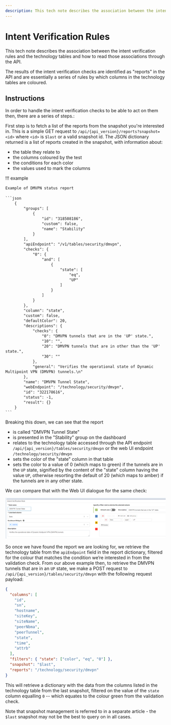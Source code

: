 ```yaml
---
description: This tech note describes the association between the intent verification rules and the technology tables and how to read those associations through the API.
---
```


# Intent Verification Rules

This tech note describes the association between the intent verification rules and the technology tables and how to read those associations through the API.

The results of the intent verification checks are identified as "reports" in the API and are essentially a series of rules by which columns in the technology tables are coloured.

## Instructions

In order to handle the intent verification checks to be able to act on them then, there are a series of steps.:

First step is to fetch a list of the reports from the snapshot you're interested in. This is a simple GET request to `/api/{api_version}/reports?snapshot=<id>` where `<id>` is `$last` or a valid snapshot id. The JSON dictionary returned is a list of reports created in the snapshot, with information about:

- the table they relate to
- the columns coloured by the test
- the conditions for each color
- the values used to mark the columns

!!! example

    Example of DMVPN status report

    ```json
        {
            "groups": [
                {
                    "id": "318508186",
                    "custom": false,
                    "name": "Stability"
                }
            ],
            "apiEndpoint": "/v1/tables/security/dmvpn",
            "checks": {
                "0": {
                    "and": [
                        {
                            "state": [
                                "eq",
                                "UP"
                            ]
                        }
                    ]
                }
            },
            "column": "state",
            "custom": false,
            "defaultColor": 20,
            "descriptions": {
                "checks": {
                    "0": "DMVPN tunnels that are in the 'UP' state.",
                    "10": "",
                    "20": "DMVPN tunnels that are in other than the 'UP' state.",
                    "30": ""
                },
                "general": "Verifies the operational state of Dynamic Multipoint VPN (DMVPN) tunnels.\n"
            },
            "name": "DMVPN Tunnel State",
            "webEndpoint": "/technology/security/dmvpn",
            "id": "322178616",
            "status": -1,
            "result": {}
        }
    ```

Breaking this down, we can see that the report

- is called "DMVPN Tunnel State"
- is presented in the "Stability" group on the dashboard
- relates to the technology table accessed through the API endpoint `/api/{api_version}/tables/security/dmvpn` or the web UI endpoint `/technology/security/dmvpn`
- sets the color of the "state" column in that table
- sets the color to a value of 0 (which maps to green) if the tunnels are in the `UP` state, signified by the content of the "state" column having the value `UP`, otherwise resorting the default of 20 (which maps to amber) if the tunnels are in any other state.

We can compare that with the Web UI dialogue for the same check:

![intent verification rule](intent_verification_rule.png)

So once we have found the report we are looking for, we retrieve the technology table from the `apiEndpoint` field in the report dictionary, filtered for the colour that matches the condition we’re interested in from the validation check. From our above example then, to retrieve the DMVPN tunnels that are in an `UP` state, we make a POST request to `/api/{api_version}/tables/security/dmvpn` with the following request payload:

```json
{
  "columns": [
    "id",
    "sn",
    "hostname",
    "siteKey",
    "siteName",
    "peerNbma",
    "peerTunnel",
    "state",
    "time",
    "attrb"
  ],
  "filters": { "state": ["color", "eq", "0"] },
  "snapshot": "$last",
  "reports": "/technology/security/dmvpn"
}
```

This will retrieve a dictionary with the data from the columns listed in the technology table from the last snapshot, filtered on the value of the `state` column equalling `0` -- which equates to the colour green from the validation check.

Note that snapshot management is referred to in a separate article - the `$last` snapshot may not be the best to query on in all cases.
